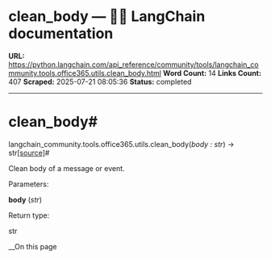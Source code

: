 # clean_body — 🦜🔗 LangChain  documentation

**URL:** https://python.langchain.com/api_reference/community/tools/langchain_community.tools.office365.utils.clean_body.html
**Word Count:** 14
**Links Count:** 407
**Scraped:** 2025-07-21 08:05:36
**Status:** completed

---

# clean\_body\#

langchain\_community.tools.office365.utils.clean\_body\(_body : str_\) → str[\[source\]](https://python.langchain.com/api_reference/_modules/langchain_community/tools/office365/utils.html#clean_body)\#     

Clean body of a message or event.

Parameters:     

**body** \(_str_\)

Return type:     

str

__On this page